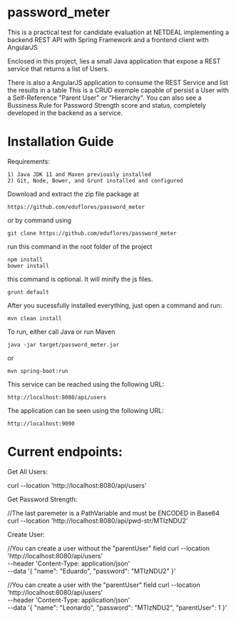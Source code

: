 # password_meter
This is a practical test for candidate evaluation at NETDEAL implementing a backend REST API with Spring Framework and a frontend client with AngularJS

Enclosed in this project, lies a small Java application that expose a 
REST service that returns a list of Users.

There is also a AngularJS application to consume the REST Service and list the results in a table
This is a CRUD exemple capable of persist a User with a Self-Reference "Parent User" or "Hierarchy".
You can also see a Bussiness Rule for Password Strength score and status, completely developed in the backend as a service.

# Installation Guide

Requirements:

	1) Java JDK 11 and Maven previously installed
	2) Git, Node, Bower, and Grunt installed and configured
	
Download and extract the zip file package at 

    https://github.com/eduflores/password_meter
    
or by command using

    git clone https://github.com/eduflores/password_meter

run this command in the root folder of the project

    npm install
    bower install
    
this command is optional. It will minify the js files.

    grunt default
    
After you sucessfully installed everything, just open a command and run:

    mvn clean install
    
To run, either call Java or run Maven

    java -jar target/password_meter.jar
    
or

    mvn spring-boot:run
    
This service can be reached using the following URL:

    http://localhost:8080/api/users
    
The application can be seen using the following URL:

    http://localhost:9090

# Current endpoints:

Get All Users: 

curl --location 'http://localhost:8080/api/users'

Get Password Strength: 

//The last paremeter is a PathVariable and must be ENCODED in Base64
curl --location 'http://localhost:8080/api/pwd-str/MTIzNDU2'

Create User: 

//You can create a user without the "parentUser" field
curl --location 'http://localhost:8080/api/users' \
--header 'Content-Type: application/json' \
--data '{
    "name": "Eduardo",
    "password": "MTIzNDU2"
}'

//You can create a user with the "parentUser" field
curl --location 'http://localhost:8080/api/users' \
--header 'Content-Type: application/json' \
--data '{
    "name": "Leonardo",
    "password": "MTIzNDU2",
    "parentUser": 1
}'
